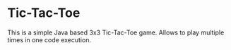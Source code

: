 # Tic-Tac-Toe
This is a simple Java based 3x3 Tic-Tac-Toe game. Allows to play multiple times in one code execution.
